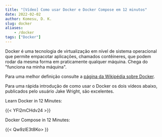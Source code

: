 ```yaml
---
title: "[Vídeo] Como usar Docker e Docker Compose em 12 minutos"
date: 2022-02-02
author: Komesu, D. K.
slug: docker
aliases:
    - /docker
tags: ["Docker"]
---
```


Docker é uma tecnologia de virtualização em nível de sistema operacional que permite empacotar aplicações, chamados contêineres, que podem rodar da mesma forma em praticamente qualquer máquina. Chega do "funciona na minha máquina".

<!--more-->

Para uma melhor definição consulte a [página da Wikipédia sobre Docker](https://en.wikipedia.org/wiki/Docker_(software)).

Para uma rápida introdução de como usar o Docker os dois vídeos abaixo, publicados pelo usuário Jake Wright, são excelentes.

Learn Docker in 12 Minutes:

{{< YFl2mCHdv24 >}}

Docker Compose in 12 Minutes:

{{< Qw9zlE3t8Ko> }}
